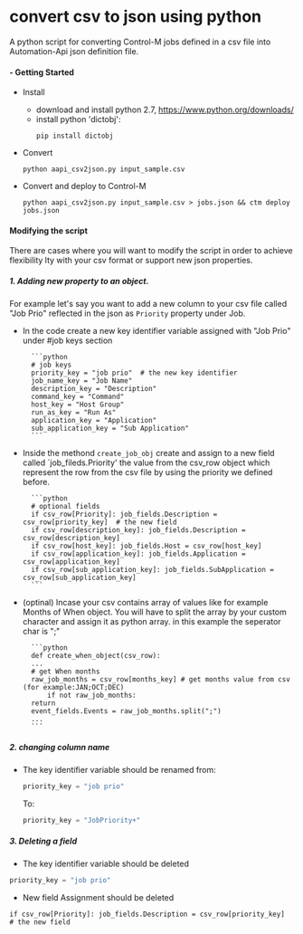 # convert csv to json using python
A python script for converting Control-M jobs defined in a csv file into Automation-Api json definition file.


#### - Getting Started
* Install
    - download and install python 2.7, https://www.python.org/downloads/
    - install python 'dictobj':
        ```
        pip install dictobj
        ```

* Convert
    ```
    python aapi_csv2json.py input_sample.csv
    ```

* Convert and deploy to Control-M
    ```
    python aapi_csv2json.py input_sample.csv > jobs.json && ctm deploy jobs.json
    ```

#### Modifying the script
There are cases where you will want to modify the script in order to achieve flexibility lty with your csv format or support new json properties.
##### 1. Adding new property to an object.
For example let's say you want to add a new column to your csv file called "Job Prio" reflected in the json as `Priority` property under Job.
* In the code create a new key identifier variable assigned with "Job Prio" under #job keys         section

        ```python
        # job keys
        priority_key = "job prio"  # the new key identifier
        job_name_key = "Job Name"
        description_key = "Description"
        command_key = "Command"
        host_key = "Host Group"
        run_as_key = "Run As"
        application_key = "Application"
        sub_application_key = "Sub Application"
        ```
* Inside the methond `create_job_obj` create and assign to a new field called `job_fileds.Priority' the value from the csv_row object which represent the row from the csv file by using the priority we defined before.

        ```python
        # optional fields
        if csv_row[Priority]: job_fields.Description = csv_row[priority_key]  # the new field
        if csv_row[description_key]: job_fields.Description = csv_row[description_key]
        if csv_row[host_key]: job_fields.Host = csv_row[host_key]
        if csv_row[application_key]: job_fields.Application =     csv_row[application_key]
        if csv_row[sub_application_key]: job_fields.SubApplication = csv_row[sub_application_key]
        ```
* (optinal) Incase your csv contains array of values like for example Months of When object. You will have to split the array by your custom character and assign it as python array. in this example the seperator char is ";"

        ```python
        def create_when_object(csv_row):
        ...
        # get When months
        raw_job_months = csv_row[months_key] # get months value from csv (for example:JAN;OCT;DEC)
            if not raw_job_months:
        return
        event_fields.Events = raw_job_months.split(";")
        ...
        ```
##### 2. changing column name
* The key identifier variable should be renamed
from:
    ```python
    priority_key = "job prio"
    ```
    To:

    ```python
    priority_key = "JobPriority+"
    ```

##### 3. Deleting a field
* The key identifier variable should be deleted
```python
priority_key = "job prio"
```
* New field Assignment should be deleted
```pyhon
if csv_row[Priority]: job_fields.Description = csv_row[priority_key]  # the new field
```

